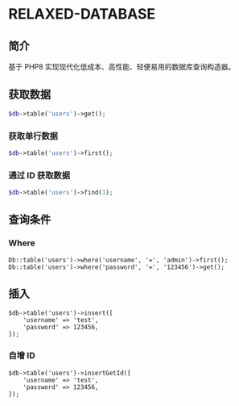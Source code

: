 # RELAXED-DATABASE

## 简介

基于 PHP8 实现现代化低成本、高性能、轻便易用的数据库查询构造器。

## 获取数据

```php
$db->table('users')->get();
```

### 获取单行数据

```php
$db->table('users')->first();
```

### 通过 ID 获取数据

```php
$db->table('users')->find(1);
```

## 查询条件

### Where

```
Db::table('users')->where('username', '=', 'admin')->first();
Db::table('users')->where('password', '=', '123456')->get();
```

## 插入

```
$db->table('users')->insert([
    'username' => 'test',
    'password' => 123456,
]);
```

### 自增 ID

```
$db->table('users')->insertGetId([
    'username' => 'test',
    'password' => 123456,
]);
```
